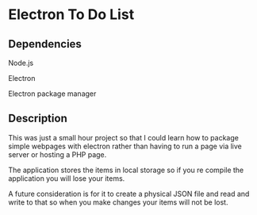 # Electron To Do List

## Dependencies

Node.js

Electron

Electron package manager

## Description

This was just a small hour project so that I could learn how to package simple webpages with electron rather than having to run a page via live server or hosting a PHP page.

The application stores the items in local storage so if you re compile the application you will lose your items.

A future consideration is for it to create a physical JSON file and read and write to that so when you make changes your items will not be lost.